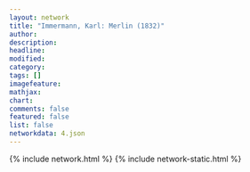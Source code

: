 ```yaml
---
layout: network
title: "Immermann, Karl: Merlin (1832)"
author:
description:
headline:
modified:
category:
tags: []
imagefeature: 
mathjax: 
chart: 
comments: false
featured: false
list: false
networkdata: 4.json
---
```

{% include network.html %}
{% include network-static.html %}
